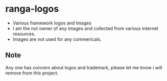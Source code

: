 # ranga-logos

* Various framework logos and Images
* I am the not owner of any images and collected from various internet resources.
* Images are not used for any commericals. 

## Note

Any one has concern about logos and trademark, please let me know i will remove from this project.

